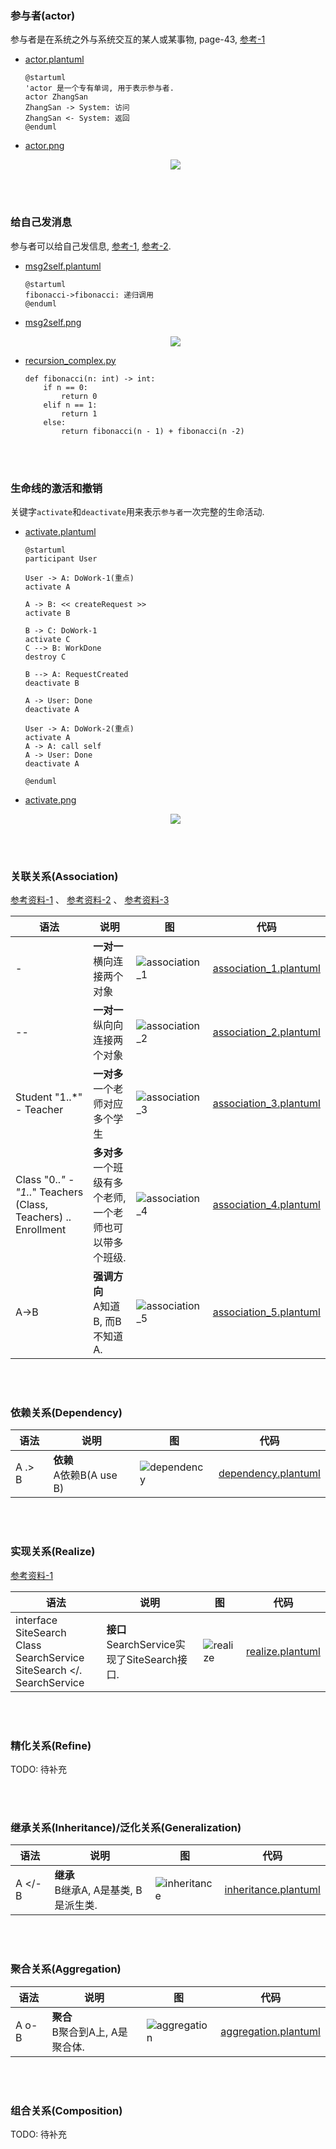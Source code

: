 ### 参与者(actor)
参与者是在系统之外与系统交互的某人或某事物, page-43, [参考-1](https://plantuml.com/zh/sequence-diagram#5d2ed256d73a7298)  
- [actor.plantuml](plant_umls/actor.plantuml)
  ```plantuml
  @startuml
  'actor 是一个专有单词, 用于表示参与者. 
  actor ZhangSan
  ZhangSan -> System: 访问
  ZhangSan <- System: 返回
  @enduml
  ```
- [actor.png](plant_umls/actor.png)
  <p align="center">
    <img src="plant_umls/actor.png">
  </p>

&nbsp;  
&nbsp;  
### 给自己发消息  
参与者可以给自己发信息, [参考-1](), [参考-2](https://forum.plantuml.net/6180/message-displayed-standard-immediately-before-deactivate).   

- [msg2self.plantuml](plant_umls/msg2self.plantuml)
  ```plantuml
  @startuml
  fibonacci->fibonacci: 递归调用
  @enduml
  ```

- [msg2self.png](plant_umls/msg2self.png)  
  <p align="center">
    <img src="plant_umls/msg2self.png">
  </p>


- [recursion_complex.py](../algorithms/wz-course/essence/recursion_complex.py#L7)  
  ```python3
  def fibonacci(n: int) -> int:
      if n == 0:
          return 0
      elif n == 1:
          return 1
      else:
          return fibonacci(n - 1) + fibonacci(n -2)
  ```

&nbsp;  
&nbsp;  
### 生命线的激活和撤销  
关键字`activate`和`deactivate`用来表示`参与者`一次完整的生命活动.  
- [activate.plantuml](plant_umls/activate.plantuml)
  ```plantuml
  @startuml
  participant User

  User -> A: DoWork-1(重点)
  activate A

  A -> B: << createRequest >>
  activate B

  B -> C: DoWork-1
  activate C
  C --> B: WorkDone
  destroy C

  B --> A: RequestCreated
  deactivate B

  A -> User: Done
  deactivate A

  User -> A: DoWork-2(重点)
  activate A
  A -> A: call self
  A -> User: Done
  deactivate A

  @enduml
  ```
- [activate.png](plant_umls/activate.png)  
  <p align="center">
    <img src="plant_umls/activate.png">
  </p>


&nbsp;  
&nbsp;  
### 关联关系(Association)  
[参考资料-1](https://plantuml.com/zh/class-diagram) 、
[参考资料-2](https://creately.com/blog/diagrams/class-diagram-relationships/) 、
[参考资料-3](https://forum.plantuml.net/8022/how-to-make-the-horizontal-line-longer)  

|语法|说明|图|代码|
|---|---|---|---|
|-|**一对一** <br />横向连接两个对象|![association_1](plant_umls/association_1.png)|[association_1.plantuml](plant_umls/association_1.plantuml)|
|--|**一对一** <br />纵向向连接两个对象|![association_2](plant_umls/association_2.png)|[association_2.plantuml](plant_umls/association_2.plantuml)|
|Student "1..*" -  Teacher|**一对多** <br />一个老师对应多个学生|![association_3](plant_umls/association_3.png)|[association_3.plantuml](plant_umls/association_3.plantuml)|
|Class "0..*" - "1..*" Teachers <br />(Class, Teachers) .. Enrollment|**多对多** <br />一个班级有多个老师, <br />一个老师也可以带多个班级. |![association_4](plant_umls/association_4.png)|[association_4.plantuml](plant_umls/association_4.plantuml)|
|A->B|**强调方向** <br />A知道B, 而B不知道A. |![association_5](plant_umls/association_5.png)|[association_5.plantuml](plant_umls/association_5.plantuml)|


&nbsp;  
&nbsp;  
### 依赖关系(Dependency)  
|语法|说明|图|代码|
|---|---|---|---|
|A .> B|**依赖** <br /> A依赖B(A use B)|![dependency](plant_umls/dependency.png)|[dependency.plantuml](plant_umls/dependency.plantuml)|

&nbsp;  
&nbsp;  
### 实现关系(Realize)
[参考资料-1](https://www.uml-diagrams.org/realization.html)  

|语法|说明|图|代码|
|---|---|---|---|
|interface SiteSearch <br />Class SearchService <br /> SiteSearch </. SearchService|**接口** <br /> SearchService实现了SiteSearch接口.|![realize](plant_umls/realize.png)|[realize.plantuml](plant_umls/realize.plantuml)|


&nbsp;  
&nbsp;  
### 精化关系(Refine)
TODO: 待补充


&nbsp;  
&nbsp;  
### 继承关系(Inheritance)/泛化关系(Generalization)
|语法|说明|图|代码|
|---|---|---|---|
|A </- B|**继承** <br /> B继承A, A是基类, B是派生类.|![inheritance](plant_umls/inheritance.png)|[inheritance.plantuml](plant_umls/inheritance.plantuml)|


&nbsp;  
&nbsp;  
### 聚合关系(Aggregation)
|语法|说明|图|代码|
|---|---|---|---|
|A o- B|**聚合** <br />B聚合到A上, A是聚合体. |![aggregation](plant_umls/aggregation.png)|[aggregation.plantuml](plant_umls/aggregation.plantuml)|


&nbsp;  
&nbsp;  
### 组合关系(Composition)  
TODO: 待补充
